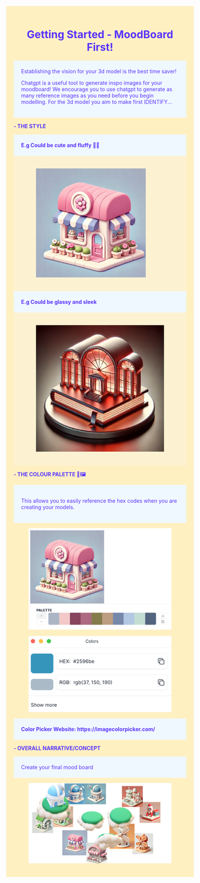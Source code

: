 <div style="background-color:#fff0c2; padding: 20px;">
<div style="background-image: url('./images3d/clouds.png'); background-size: cover; padding: 0px; text-align: center;">
    <h1 style="color:#5833ff;">Getting Started - MoodBoard First!</h1>
</div>

<div style="background-color: #f0f8ff; padding: 20px;">
  <span style="color:#5833ff;">Establishing the vision for your 3d model is the best time saver!</span>


  <span style="color:#5833ff;">Chatgpt is a useful tool to generate inspo images for your moodboard! We encourage you to use chatgpt to generate as many reference images as you need before you begin modelling. For the 3d model you aim to make first IDENTIFY...</span>
</div>


<span style="color:#5833ff;"><b> - THE STYLE </b></span>

<div style="background-color: #f0f8ff; padding: 20px;">
    <span style="color:#5833ff;"><b>E.g Could be cute and fluffy 🎀💐 </b></span>
</div>

<div style="background-color:#fcf2d2; padding: 20px;">
  <figure>
    <img src="./images3d/image2.png" alt="Audience">
    
  </figure>
</div>


<div style="background-color: #f0f8ff; padding: 20px;">
    <span style="color:#5833ff;"><b>E.g Could be glassy and sleek</b></span>
</div>

<div style="background-color:#fcf2d2; padding: 20px;">
<figure>
  <img src="./images3d/image1.png" alt="Audience">
  
</figure>
</div>



<span style="color:#5833ff;"><b> - THE COLOUR PALETTE 🎨🖼️</b></span>

<div style="background-color: #f0f8ff; padding: 20px;">

  <span style="color:#5833ff;"> This allows you to easily reference the hex codes when you are creating your models. </span>
</div>

<figure>
  <img src="./images3d/Colors.png" alt="Audience">
  
</figure>

<figure>
  <img src="./images3d/ColorPicker.png" alt="Audience">
  
</figure>

<div style="background-color: #f0f8ff; padding: 20px;">
    <span style="color:#5833ff;"><b>Color Picker Website: https://imagecolorpicker.com/  </b></span>
</div>

<span style="color:#5833ff;"><b> - OVERALL NARRATIVE/CONCEPT </b></span>

<div style="background-color: #f0f8ff; padding: 20px;">
  <span style="color:#5833ff;"> Create your final mood board </span>
</div>

<figure>
  <img src="./images3d/concept.png" alt="Audience">
  
</figure>






